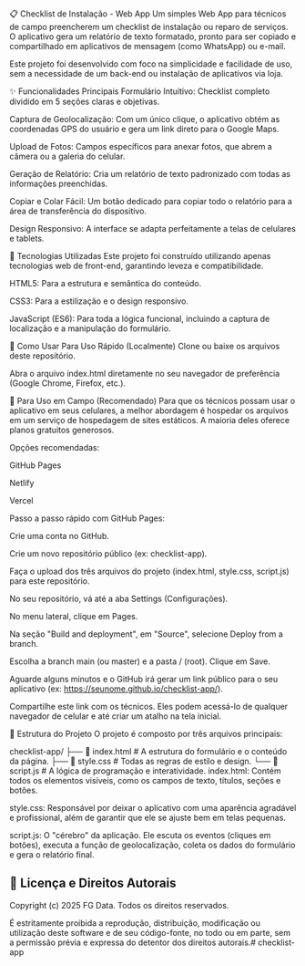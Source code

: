 📋 Checklist de Instalação - Web App
Um simples Web App para técnicos de campo preencherem um checklist de instalação ou reparo de serviços. O aplicativo gera um relatório de texto formatado, pronto para ser copiado e compartilhado em aplicativos de mensagem (como WhatsApp) ou e-mail.

Este projeto foi desenvolvido com foco na simplicidade e facilidade de uso, sem a necessidade de um back-end ou instalação de aplicativos via loja.

✨ Funcionalidades Principais
Formulário Intuitivo: Checklist completo dividido em 5 seções claras e objetivas.

Captura de Geolocalização: Com um único clique, o aplicativo obtém as coordenadas GPS do usuário e gera um link direto para o Google Maps.

Upload de Fotos: Campos específicos para anexar fotos, que abrem a câmera ou a galeria do celular.

Geração de Relatório: Cria um relatório de texto padronizado com todas as informações preenchidas.

Copiar e Colar Fácil: Um botão dedicado para copiar todo o relatório para a área de transferência do dispositivo.

Design Responsivo: A interface se adapta perfeitamente a telas de celulares e tablets.

🚀 Tecnologias Utilizadas
Este projeto foi construído utilizando apenas tecnologias web de front-end, garantindo leveza e compatibilidade.

HTML5: Para a estrutura e semântica do conteúdo.

CSS3: Para a estilização e o design responsivo.

JavaScript (ES6): Para toda a lógica funcional, incluindo a captura de localização e a manipulação do formulário.

🔧 Como Usar
Para Uso Rápido (Localmente)
Clone ou baixe os arquivos deste repositório.

Abra o arquivo index.html diretamente no seu navegador de preferência (Google Chrome, Firefox, etc.).

📲 Para Uso em Campo (Recomendado)
Para que os técnicos possam usar o aplicativo em seus celulares, a melhor abordagem é hospedar os arquivos em um serviço de hospedagem de sites estáticos. A maioria deles oferece planos gratuitos generosos.

Opções recomendadas:

GitHub Pages

Netlify

Vercel

Passo a passo rápido com GitHub Pages:

Crie uma conta no GitHub.

Crie um novo repositório público (ex: checklist-app).

Faça o upload dos três arquivos do projeto (index.html, style.css, script.js) para este repositório.

No seu repositório, vá até a aba Settings (Configurações).

No menu lateral, clique em Pages.

Na seção "Build and deployment", em "Source", selecione Deploy from a branch.

Escolha a branch main (ou master) e a pasta / (root). Clique em Save.

Aguarde alguns minutos e o GitHub irá gerar um link público para o seu aplicativo (ex: https://seunome.github.io/checklist-app/).

Compartilhe este link com os técnicos. Eles podem acessá-lo de qualquer navegador de celular e até criar um atalho na tela inicial.

📂 Estrutura do Projeto
O projeto é composto por três arquivos principais:

checklist-app/
├── 📄 index.html    # A estrutura do formulário e o conteúdo da página.
├── 🎨 style.css     # Todas as regras de estilo e design.
└── 🧠 script.js     # A lógica de programação e interatividade.
index.html: Contém todos os elementos visíveis, como os campos de texto, títulos, seções e botões.

style.css: Responsável por deixar o aplicativo com uma aparência agradável e profissional, além de garantir que ele se ajuste bem em telas pequenas.

script.js: O "cérebro" da aplicação. Ele escuta os eventos (cliques em botões), executa a função de geolocalização, coleta os dados do formulário e gera o relatório final.

## 📄 Licença e Direitos Autorais

Copyright (c) 2025 FG Data. Todos os direitos reservados.

É estritamente proibida a reprodução, distribuição, modificação ou utilização deste software e de seu código-fonte, no todo ou em parte, sem a permissão prévia e expressa do detentor dos direitos autorais.# checklist-app
